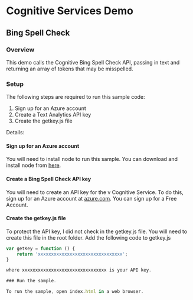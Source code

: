 # Cognitive Services Demo

## Bing Spell Check

### Overview

This demo calls the Cognitive Bing Spell Check API, passing in text and returning an array of tokens that may be misspelled. 

### Setup

The following steps are required to run this sample code:

1. Sign up for an Azure account
2. Create a Text Analytics API key
3. Create the getkey.js file

Details:

#### Sign up for an Azure account

You will need to install node to run this sample. You can download and install node from [here](https://nodejs.org/).

#### Create a Bing Spell Check API key

You will need to create an API key for the v Cognitive Service. To do this, sign up for an Azure account at [azure.com](http://azure.com). You can sign up for a Free Account.

#### Create the getkey.js file

To protect the API key, I did not check in the getkey.js file. You will need to create this file in the root folder. Add the following code to getkey.js

```javascript
var getKey = function () {
    return 'xxxxxxxxxxxxxxxxxxxxxxxxxxxxxxxx';
}

where xxxxxxxxxxxxxxxxxxxxxxxxxxxxxxxx is your API key.

### Run the sample.

To run the sample, open index.html in a web browser.
